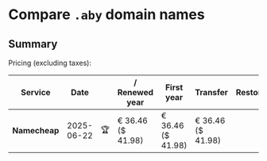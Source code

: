 # Compare `.aby` domain names

## Summary

Pricing (excluding taxes):

| Service | Date |  | / Renewed year | First year | Transfer | Restoration |
|--|--|--|--|--|--|--|
| **Namecheap** | 2025-06-22 | 🏆 | € 36.46<br>($ 41.98) | € 36.46<br>($ 41.98) | € 36.46<br>($ 41.98) |  |
